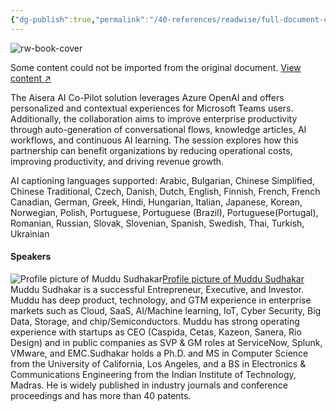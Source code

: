 ```yaml
---
{"dg-publish":true,"permalink":"/40-references/readwise/full-document-contents/microsoft-and-aisera-ai-co-pilot-demo/","tags":["rw/articles"]}
---
```


![rw-book-cover](https://eventtools.event.microsoft.com/build2023/FY23_Build2023_Phase01_Metadata_Thumbnail_1200X630.png)

Some content could not be imported from the original document. [View content ↗](https://medius.microsoft.com/Embed/video-nc/7b1abc9f-a2d1-4a4c-92ed-82f30716cc68?referrer=Microsoft+Build-%2Fen-US%2Fsessions%2F0f4b1e80-8f4f-4639-8f7b-5f41fd49cbb4&mhid=microsoft&uid=3e8d26ca-ced1-4645-ae0e-19657b4b0815&loc=en-us&uc=1) 

The Aisera AI Co-Pilot solution leverages Azure OpenAI and offers personalized and contextual experiences for Microsoft Teams users. Additionally, the collaboration aims to improve enterprise productivity through auto-generation of conversational flows, knowledge articles, AI workflows, and continuous AI learning. The session explores how this partnership can benefit organizations by reducing operational costs, improving productivity, and driving revenue growth.

AI captioning languages supported: Arabic, Bulgarian, Chinese Simplified, Chinese Traditional, Czech, Danish, Dutch, English, Finnish, French, French Canadian, German, Greek, Hindi, Hungarian, Italian, Japanese, Korean, Norwegian, Polish, Portuguese, Portuguese (Brazil), Portuguese(Portugal), Romanian, Russian, Slovak, Slovenian, Spanish, Swedish, Thai, Turkish, Ukrainian

#### Speakers

![Profile picture of Muddu Sudhakar](https://1948msbuild2023msesc.blob.core.windows.net/31494avatar/r/6b0cf36533f437faa53d6d8266e00e427abd3882433e456f3add0ba004b6bdfe/biggest.png?sv=2014-02-14&sr=c&si=avatarUpload&sig=z6MiNYTh0yFoa%2FcxgsZjJpHxKda2%2FM%2FN7z5tzB%2FyYYE%3D)[Profile picture of Muddu Sudhakar](https://build.microsoft.com/en-US/speakers/a3c9e4df-9217-43bb-aeda-c911030f34d1?source=/sessions/0f4b1e80-8f4f-4639-8f7b-5f41fd49cbb4)
Muddu Sudhakar is a successful Entrepreneur, Executive, and Investor. Muddu has deep product, technology, and GTM experience in enterprise markets such as Cloud, SaaS, AI/Machine learning, IoT, Cyber Security, Big Data, Storage, and chip/Semiconductors. Muddu has strong operating experience with startups as CEO (Caspida, Cetas, Kazeon, Sanera, Rio Design) and in public companies as SVP & GM roles at ServiceNow, Splunk, VMware, and EMC.Sudhakar holds a Ph.D. and MS in Computer Science from the University of California, Los Angeles, and a BS in Electronics & Communications Engineering from the Indian Institute of Technology, Madras. He is widely published in industry journals and conference proceedings and has more than 40 patents.
